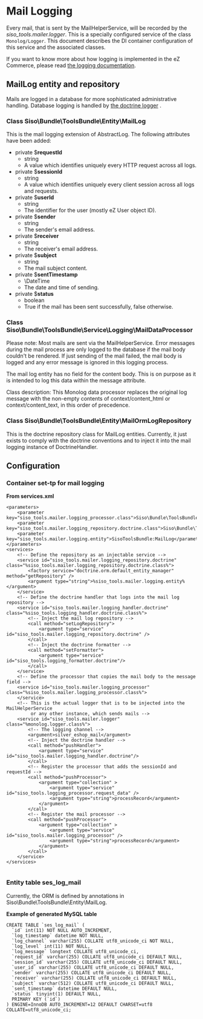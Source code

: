 #  Mail Logging 

Every mail, that is sent by the MailHelperService, will be recorded by the *siso\_tools.mailer.logger*. This is a specially configured service of the class `Monolog/Logger`. This document describes the DI container configuration of this service and the associated classes.

If you want to know more about how logging is implemented in the eZ Commerce, please read [the logging documentation](Logging_23560702.html).

## MailLog entity and repository

Mails are logged in a database for more sophisticated administrative handling. Database logging is handled by [the doctrine logger](Logging---API_23560233.html#Logging-API-BaseclassesofDoctrine-basedlogging) .

### Class Siso\\Bundle\\ToolsBundle\\Entity\\MailLog

This is the mail logging extension of AbstractLog. The following attributes have been added:

  - private $**requestId**
      - string
      - A value which identifies uniquely every HTTP request across all logs.
  - private $**sessionId**
      - string
      - A value which identifies uniquely every client session across all logs and requests.
  - private $**userId**
      - string
      - The identifier for the user (mostly eZ User object ID).
  - private $**sender**
      - string
      - The sender's email address.
  - private $**receiver**
      - string
      - The receiver's email address.
  - private $**subject**
      - string
      - The mail subject content.
  - private $**sentTimestamp**
      - \\DateTime
      - The date and time of sending.
  - private $**status**
      - boolean
      - True if the mail has been sent successfully, false otherwise.

### Class Siso\\Bundle\\ToolsBundle\\Service\\Logging\\MailDataProcessor

Please note: Most mails are sent via the MailHelperService. Error messages during the mail process are only logged to the database if the mail body couldn't be rendered. If just sending of the mail failed, the mail body is logged and any error message is ignored in this logging process.

The mail log entity has no field for the content body. This is on purpose as it is intended to log this data within the message attribute.

Class description: This Monolog data processor replaces the original log message with the non-empty contents of context/content\_html or context/content\_text, in this order of precedence.

### Class Siso\\Bundle\\ToolsBundle\\Entity\\MailOrmLogRepository

This is the doctrine repository class for MailLog entities. Currently, it just exists to comply with the doctrine conventions and to inject it into the mail logging instance of DoctrineHandler.

## Configuration

### Container set-tp for mail logging

**From services.xml**

``` 
<parameters>
    <parameter key="siso_tools.mailer.logging_processor.class">Siso\Bundle\ToolsBundle\Service\Logging\MailDataProcessor</parameter>
    <parameter key="siso_tools.mailer.logging_repository.doctrine.class">Siso\Bundle\ToolsBundle\Entity\MailOrmLogRepository</parameter>
    <parameter key="siso_tools.mailer.logging.entity">SisoToolsBundle:MailLog</parameter>
</parameters>
<services>
    <!-- Define the repository as an injectable service -->
    <service id="siso_tools.mailer.logging_repository.doctrine" class="%siso_tools.mailer.logging_repository.doctrine.class%">
        <factory service="doctrine.orm.default_entity_manager" method="getRepository" />
        <argument type="string">%siso_tools.mailer.logging.entity%</argument>
    </service>
    <!-- Define the doctrine handler that logs into the mail log repository -->
    <service id="siso_tools.mailer.logging_handler.doctrine" class="%siso_tools.logging_handler.doctrine.class%">
        <!-- Inject the mail log repository -->
        <call method="setLogRepository">
            <argument type="service" id="siso_tools.mailer.logging_repository.doctrine" />
        </call>
        <!-- Inject the doctrine formatter -->
        <call method="setFormatter">
            <argument type="service" id="siso_tools.logging_formatter.doctrine"/>
        </call>
    </service>
    <!-- Define the processor that copies the mail body to the message field -->
    <service id="siso_tools.mailer.logging_processor" class="%siso_tools.mailer.logging_processor.class%">
    </service>
    <!-- This is the actual logger that is to be injected into the MailHelperService
         or any other instance, which sends mails -->
    <service id="siso_tools.mailer.logger" class="%monolog.logger.class%">
        <!-- The logging channel -->
        <argument>silver_eshop_mail</argument>
        <!-- Inject the doctrine handler -->
        <call method="pushHandler">
            <argument type="service" id="siso_tools.mailer.logging_handler.doctrine"/>
        </call>
        <!-- Register the processor that adds the sessionId and requestId -->
        <call method="pushProcessor">
            <argument type="collection" >
                <argument type="service" id="siso_tools.logging_processor.request_data" />
                <argument type="string">processRecord</argument>
            </argument>
        </call>
        <!-- Register the mail processor -->
        <call method="pushProcessor">
            <argument type="collection" >
                <argument type="service" id="siso_tools.mailer.logging_processor" />
                <argument type="string">processRecord</argument>
            </argument>
        </call>
    </service>
</services>
 
```

### Entity table ses\_log\_mail

Currently, the ORM is defined by annotations in Siso\\Bundle\\ToolsBundle\\Entity\\MailLog.

**Example of generated MySQL table**

``` 
CREATE TABLE `ses_log_mail` (
  `id` int(11) NOT NULL AUTO_INCREMENT,
  `log_timestamp` datetime NOT NULL,
  `log_channel` varchar(255) COLLATE utf8_unicode_ci NOT NULL,
  `log_level` int(11) NOT NULL,
  `log_message` longtext COLLATE utf8_unicode_ci,
  `request_id` varchar(255) COLLATE utf8_unicode_ci DEFAULT NULL,
  `session_id` varchar(255) COLLATE utf8_unicode_ci DEFAULT NULL,
  `user_id` varchar(255) COLLATE utf8_unicode_ci DEFAULT NULL,
  `sender` varchar(255) COLLATE utf8_unicode_ci DEFAULT NULL,
  `receiver` varchar(255) COLLATE utf8_unicode_ci DEFAULT NULL,
  `subject` varchar(512) COLLATE utf8_unicode_ci DEFAULT NULL,
  `sent_timestamp` datetime DEFAULT NULL,
  `status` tinyint(1) DEFAULT NULL,
  PRIMARY KEY (`id`)
) ENGINE=InnoDB AUTO_INCREMENT=12 DEFAULT CHARSET=utf8 COLLATE=utf8_unicode_ci; 
```
